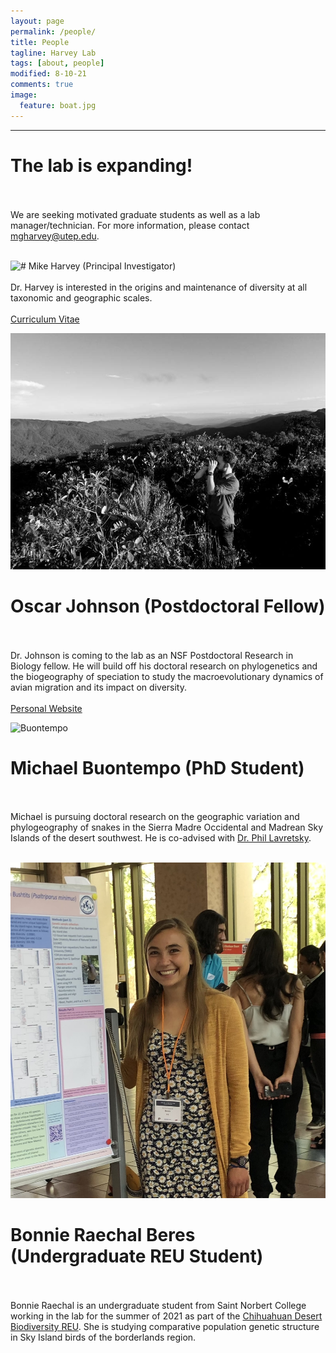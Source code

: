 ```yaml
---
layout: page
permalink: /people/
title: People
tagline: Harvey Lab
tags: [about, people]
modified: 8-10-21
comments: true
image:
  feature: boat.jpg
---
```


***

# The lab is expanding!
<br><br>
We are seeking motivated graduate students as well as a lab manager/technician. For more information, please contact mgharvey@utep.edu.
<br><br>

<img align="left" src="/images/harvey.jpg">
# Mike Harvey (Principal Investigator)
<br><br>
Dr. Harvey is interested in the origins and maintenance of diversity at all taxonomic and geographic scales.
<br><br>
<a href="http://mgharvey.github.io/docs/Harvey_CV.pdf" target="_blank">Curriculum Vitae</a>

![Johnson](/images/johnson.jpg)
# Oscar Johnson (Postdoctoral Fellow)
<br><br>
Dr. Johnson is coming to the lab as an NSF Postdoctoral Research in Biology fellow. He will build off his doctoral research on phylogenetics and the biogeography of speciation to study the macroevolutionary dynamics of avian migration and its impact on diversity.
<br><br>
<a href="https://www.oscarjohnson.net/" target="_blank">Personal Website</a>

![Buontempo](/images/buontempo.jpg)
# Michael Buontempo (PhD Student)
<br><br>
Michael is pursuing doctoral research on the geographic variation and phylogeography of snakes in the Sierra Madre Occidental and Madrean Sky Islands of the desert southwest. He is co-advised with <a href="https://www.utep.edu/science/lavretskylab/" target="_blank">Dr. Phil Lavretsky</a>.
<br><br>

![Beres](/images/beres.jpg)
# Bonnie Raechal Beres (Undergraduate REU Student)
<br><br>
Bonnie Raechal is an undergraduate student from Saint Norbert College working in the lab for the summer of 2021 as part of the <a href="https://www.utep.edu/couri/programs/cdb-reu/" target="_blank">Chihuahuan Desert Biodiversity REU</a>. She is studying comparative population genetic structure in Sky Island birds of the borderlands region.
<br><br>
